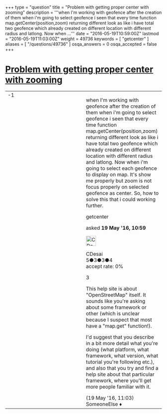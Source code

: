 +++
type = "question"
title = "Problem with getting proper center with zooming"
description = '''when I&#x27;m working with geofence after the creation of them when i&#x27;m going to select geofence i seen that every time function map.getCenter(position,zoom) returning different look as like i have total two geofence which already created on different location with different radius and latlong. Now when ...'''
date = "2016-05-19T10:59:00Z"
lastmod = "2016-05-19T11:03:00Z"
weight = 49736
keywords = [ "getcenter" ]
aliases = [ "/questions/49736" ]
osqa_answers = 0
osqa_accepted = false
+++

<div class="headNormal">

# [Problem with getting proper center with zooming](/questions/49736/problem-with-getting-proper-center-with-zooming)

</div>

<div id="main-body">

<div id="askform">

<table id="question-table" style="width:100%;">
<colgroup>
<col style="width: 50%" />
<col style="width: 50%" />
</colgroup>
<tbody>
<tr>
<td style="width: 30px; vertical-align: top"><div class="vote-buttons">
<span id="post-49736-upvote" class="ajax-command post-vote up" rel="nofollow" title="I like this post (click again to cancel)"> </span>
<div id="post-49736-score" class="post-score" title="current number of votes">
-1
</div>
<span id="post-49736-downvote" class="ajax-command post-vote down" rel="nofollow" title="I dont like this post (click again to cancel)"> </span> <span id="favorite-mark" class="ajax-command favorite-mark" rel="nofollow" title="mark/unmark this question as favorite (click again to cancel)"> </span>
<div id="favorite-count" class="favorite-count">
&#10;</div>
</div></td>
<td><div id="item-right">
<div class="question-body">
<p>when I'm working with geofence after the creation of them when i'm going to select geofence i seen that every time function map.getCenter(position,zoom) returning different look as like i have total two geofence which already created on different location with different radius and latlong. Now when i'm going to select each geofence to display on map. It's show me properly but zoom is not focus properly on selected geofence as center. So, how to solve this that i could working further.</p>
</div>
<div id="question-tags" class="tags-container tags">
<span class="post-tag tag-link-getcenter" rel="tag" title="see questions tagged &#39;getcenter&#39;">getcenter</span>
</div>
<div id="question-controls" class="post-controls">
&#10;</div>
<div class="post-update-info-container">
<div class="post-update-info post-update-info-user">
<p>asked <strong>19 May '16, 10:59</strong></p>
<img src="https://secure.gravatar.com/avatar/e799674b58c384c5e868ebead9bc3886?s=32&amp;d=identicon&amp;r=g" class="gravatar" width="32" height="32" alt="CDesai&#39;s gravatar image" />
<p><span>CDesai</span><br />
<span class="score" title="5 reputation points">5</span><span title="3 badges"><span class="badge1">●</span><span class="badgecount">3</span></span><span title="3 badges"><span class="silver">●</span><span class="badgecount">3</span></span><span title="4 badges"><span class="bronze">●</span><span class="badgecount">4</span></span><br />
<span class="accept_rate" title="Rate of the user&#39;s accepted answers">accept rate:</span> <span title="CDesai has no accepted answers">0%</span></p>
</div>
</div>
<div id="comments-container-49736" class="comments-container">
<span id="49737"></span>
<div id="comment-49737" class="comment">
<div id="post-49737-score" class="comment-score">
3
</div>
<div class="comment-text">
<p>This help site is about "OpenStreetMap" itself. It sounds like you're asking about some framework or other (which is unclear because I suspect that most have a "map.get" function!).</p>
<p>I'd suggest that you describe in a bit more detail what you're doing (what platform, what framework, what version, what tutorial you're following etc.), and also that you try and find a help site about that particular framework, where you'll get more people familiar with it.</p>
</div>
<div id="comment-49737-info" class="comment-info">
<span class="comment-age">(19 May '16, 11:03)</span> <span class="comment-user userinfo">SomeoneElse ♦</span>
</div>
</div>
</div>
<div id="comment-tools-49736" class="comment-tools">
&#10;</div>
<div class="clear">
&#10;</div>
<div id="comment-49736-form-container" class="comment-form-container">
&#10;</div>
<div class="clear">
&#10;</div>
</div></td>
</tr>
</tbody>
</table>

</div>

</div>

